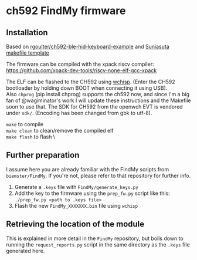 ch592 FindMy firmware
=======================

## Installation
Based on [rgoulter/ch592-ble-hid-keyboard-example](https://github.com/rgoulter/ch592-ble-hid-keyboard-example) and [Suniasuta makefile template](https://github.com/Suniasuta/CH592_Makefile_Template)

The firmware can be compiled with the xpack riscv compiler: https://github.com/xpack-dev-tools/riscv-none-elf-gcc-xpack

The ELF can be flashed to the CH592 using [wchisp](https://github.com/ch32-rs/wchisp). (Enter the CH592 bootloader by holding down BOOT when connecting it using USB).\
Also `chprog` (pip install chprog) supports the ch592 now, and since I'm a big fan of @wagiminator's work I will update these instructions and the Makefile soon to use that.
The SDK for CH592 from the openwch EVT is vendored under ``sdk/``. (Encoding has been changed from gbk to utf-8). 

``make`` to compile \
``make clean`` to clean/remove the compiled elf \
``make flash`` to flash \

## Further preparation
I assume here you are already familiar with the FindMy scripts from `biemster/FindMy`. If you're not, please refer to that repository for further info.
1. Generate a `.keys` file with `FindMy/generate_keys.py`
2. Add the key to the firmware using the `prep_fw.py` script like this: `./prep_fw.py <path to .keys file>`
3. Flash the new `FindMy_XXXXXXX.bin` file using `wchisp`

## Retrieving the location of the module
This is explained in more detail in the `FindMy` repository, but boils down to running the `request_reports.py` script in the same
directory as the `.keys` file generated here.

